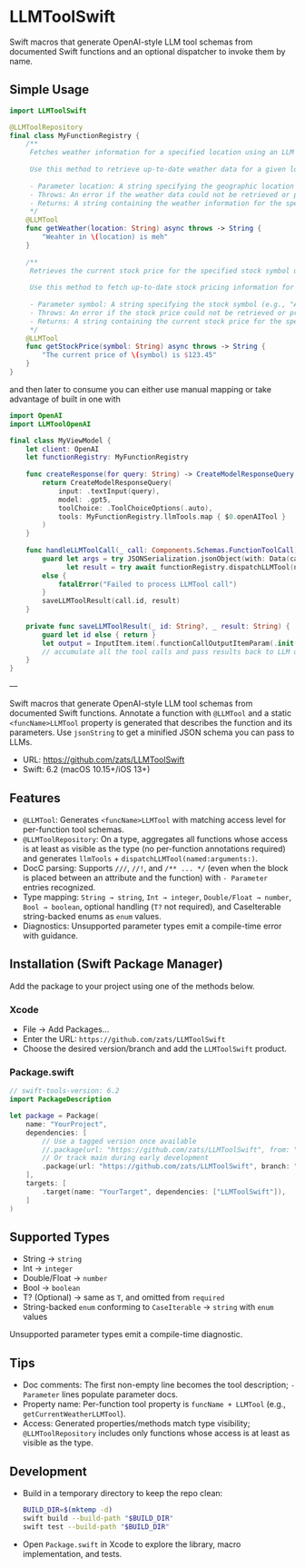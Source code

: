 # LLMToolSwift

Swift macros that generate OpenAI-style LLM tool schemas from documented Swift functions and an optional dispatcher to invoke them by name.

## Simple Usage

```swift
import LLMToolSwift

@LLMToolRepository
final class MyFunctionRegistry {
    /**
     Fetches weather information for a specified location using an LLM tool.
     
     Use this method to retrieve up-to-date weather data for a given location. The method is asynchronous and may throw an error if the retrieval fails.
     
     - Parameter location: A string specifying the geographic location for which to fetch weather information.
     - Throws: An error if the weather data could not be retrieved or processed.
     - Returns: A string containing the weather information for the specified location.
     */
    @LLMTool
    func getWeather(location: String) async throws -> String {
        "Weahter in \(location) is meh"
    }
    
    /**
     Retrieves the current stock price for the specified stock symbol using an LLM tool.
     
     Use this method to fetch up-to-date stock pricing information for a given symbol. The method is asynchronous and may throw an error if retrieval fails.
     
     - Parameter symbol: A string specifying the stock symbol (e.g., "AAPL" for Apple Inc.)
     - Throws: An error if the stock price could not be retrieved or processed.
     - Returns: A string containing the current stock price for the specified symbol.
     */
    @LLMTool
    func getStockPrice(symbol: String) async throws -> String {
        "The current price of \(symbol) is $123.45"
    }
}
```

and then later to consume you can either use manual mapping or take advantage of built in one with 

```swift
import OpenAI
import LLMToolOpenAI

final class MyViewModel {
    let client: OpenAI
    let functionRegistry: MyFunctionRegistry
    
    func createResponse(for query: String) -> CreateModelResponseQuery {
        return CreateModelResponseQuery(
            input: .textInput(query),
            model: .gpt5,
            toolChoice: .ToolChoiceOptions(.auto),
            tools: MyFunctionRegistry.llmTools.map { $0.openAITool }
        )
    }
    
    func handleLLMToolCall(_ call: Components.Schemas.FunctionToolCall) async throws {
        guard let args = try JSONSerialization.jsonObject(with: Data(call.arguments.utf8)) as? [String: Any],
              let result = try await functionRegistry.dispatchLLMTool(named: call.name, arguments: args) as? String
        else {
            fatalError("Failed to process LLMTool call")
        }
        saveLLMToolResult(call.id, result)
    }
    
    private func saveLLMToolResult(_ id: String?, _ result: String) {
        guard let id else { return }
        let output = InputItem.item(.functionCallOutputItemParam(.init(callId: id, _type: .functionCallOutput, output: result)))
        // accumulate all the tool calls and pass results back to LLM on the next turn
    }
}
```

—

Swift macros that generate OpenAI-style LLM tool schemas from documented Swift functions. Annotate a function with `@LLMTool` and a static `<funcName>LLMTool` property is generated that describes the function and its parameters. Use `jsonString` to get a minified JSON schema you can pass to LLMs.

- URL: https://github.com/zats/LLMToolSwift
- Swift: 6.2 (macOS 10.15+/iOS 13+)

## Features
- `@LLMTool`: Generates `<funcName>LLMTool` with matching access level for per-function tool schemas.
- `@LLMToolRepository`: On a type, aggregates all functions whose access is at least as visible as the type (no per-function annotations required) and generates `llmTools` + `dispatchLLMTool(named:arguments:)`.
- DocC parsing: Supports `///`, `//!`, and `/** ... */` (even when the block is placed between an attribute and the function) with `- Parameter` entries recognized.
- Type mapping: `String → string`, `Int → integer`, `Double/Float → number`, `Bool → boolean`, optional handling (`T?` not required), and CaseIterable string-backed enums as `enum` values.
- Diagnostics: Unsupported parameter types emit a compile-time error with guidance.

## Installation (Swift Package Manager)
Add the package to your project using one of the methods below.

### Xcode
- File → Add Packages…
- Enter the URL: `https://github.com/zats/LLMToolSwift`
- Choose the desired version/branch and add the `LLMToolSwift` product.

### Package.swift
```swift
// swift-tools-version: 6.2
import PackageDescription

let package = Package(
    name: "YourProject",
    dependencies: [
        // Use a tagged version once available
        //.package(url: "https://github.com/zats/LLMToolSwift", from: "0.1.0"),
        // Or track main during early development
        .package(url: "https://github.com/zats/LLMToolSwift", branch: "main"),
    ],
    targets: [
        .target(name: "YourTarget", dependencies: ["LLMToolSwift"]),
    ]
)
```

## Supported Types
- String → `string`
- Int → `integer`
- Double/Float → `number`
- Bool → `boolean`
- T? (Optional) → same as `T`, and omitted from `required`
- String-backed `enum` conforming to `CaseIterable` → `string` with `enum` values

Unsupported parameter types emit a compile-time diagnostic.

## Tips
- Doc comments: The first non-empty line becomes the tool description; `- Parameter` lines populate parameter docs.
- Property name: Per-function tool property is `funcName + LLMTool` (e.g., `getCurrentWeatherLLMTool`).
- Access: Generated properties/methods match type visibility; `@LLMToolRepository` includes only functions whose access is at least as visible as the type.


## Development
- Build in a temporary directory to keep the repo clean:
  ```bash
  BUILD_DIR=$(mktemp -d)
  swift build --build-path "$BUILD_DIR"
  swift test --build-path "$BUILD_DIR"
  ```
- Open `Package.swift` in Xcode to explore the library, macro implementation, and tests.
